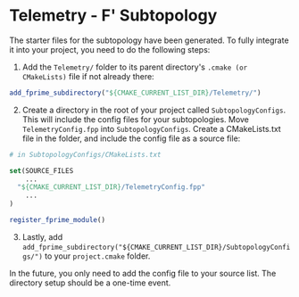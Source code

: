 # Telemetry - F' Subtopology

The starter files for the subtopology have been generated. To fully integrate it into your project, you need to do the following steps:

1. Add the `Telemetry/` folder to its parent directory's `.cmake (or CMakeLists)` file if not already there:

```cmake
add_fprime_subdirectory("${CMAKE_CURRENT_LIST_DIR}/Telemetry/")
```

2. Create a directory in the root of your project called `SubtopologyConfigs`. This will include the config files for your subtopologies. Move `TelemetryConfig.fpp` into `SubtopologyConfigs`. Create a CMakeLists.txt file in the folder, and include the config file as a source file:

```cmake
# in SubtopologyConfigs/CMakeLists.txt

set(SOURCE_FILES
    ...
  "${CMAKE_CURRENT_LIST_DIR}/TelemetryConfig.fpp"
    ...
)

register_fprime_module()
```

3. Lastly, add `add_fprime_subdirectory("${CMAKE_CURRENT_LIST_DIR}/SubtopologyConfigs/")` to your `project.cmake` folder.

In the future, you only need to add the config file to your source list. The directory setup should be a one-time event.